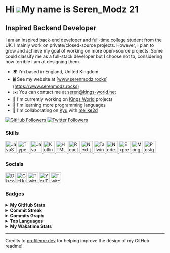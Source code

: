 # Hi ![](https://user-images.githubusercontent.com/18350557/176309783-0785949b-9127-417c-8b55-ab5a4333674e.gif)My name is Seren_Modz 21

## Inspired Backend Developer

I am an inspired back-end developer and full-time college student from the UK. I mainly work on private/closed-source projects. However, I plan to grow and achieve my goal of working on more open-source projects. Some could classify me as a full-stack developer but I choose not to, considering how terrible I am at designing them.

- 🌍 I'm based in England, United Kingdom
- 🖥️ See my website at [www.serenmodz.rocks](https://www.serenmodz.rocks)
- ✉️ You can contact me at [seren@kings-world.net](mailto:seren@kings-world.net)
- 🚀 I'm currently working on [Kings World](https://kings-world.net) projects
- 🧠 I'm learning more programming languages
- 🤝 I'm collaborating on [Kyu](https://kyubot.app) with [melike2d](https://github.com/melike2d)

<a href="https://www.github.com/SerenModz21" target="_blank" rel="noreferrer">
  <img
    src="https://img.shields.io/github/followers/SerenModz21?logo=github&style=for-the-badge&color=0891b2&labelColor=1c1917"
    alt="GitHub Followers"
  />
</a>
<a href="https://www.twitter.com/SerenModz21" target="_blank" rel="noreferrer">
  <img
    src="https://img.shields.io/twitter/follow/SerenModz21?logo=twitter&style=for-the-badge&color=0891b2&labelColor=1c1917"
    alt="Twitter Followers"
  />
</a>

### Skills

<p>
  <a href="https://developer.mozilla.org/en-US/docs/Web/JavaScript" target="_blank" rel="noreferrer" title="JavaScript">
    <img
      src="https://raw.githubusercontent.com/danielcranney/readme-generator/main/public/icons/skills/javascript-colored.svg"
      width="36"
      height="36"
      alt="JavaScript"
    />
  </a>
  <a href="https://www.typescriptlang.org" target="_blank" rel="noreferrer" title="TypeScript">
    <img
      src="https://raw.githubusercontent.com/danielcranney/readme-generator/main/public/icons/skills/typescript-colored.svg"
      width="36"
      height="36"
      alt="TypeScript"
    />
  </a>
  <a href="https://www.oracle.com/java" target="_blank" rel="noreferrer" title="Java">
    <img
      src="https://raw.githubusercontent.com/danielcranney/readme-generator/main/public/icons/skills/java-colored.svg"
      width="36"
      height="36"
      alt="Java"
    />
  </a>
  <a href="https://kotlinlang.org" target="_blank" rel="noreferrer" title="Kotlin">
    <img
      src="https://raw.githubusercontent.com/danielcranney/readme-generator/main/public/icons/skills/kotlin-colored.svg"
      width="36"
      height="36"
      alt="Kotlin"
    />
  </a>
  <a href="https://developer.mozilla.org/en-US/docs/Glossary/HTML5" target="_blank" rel="noreferrer" title="HTML5">
    <img
      src="https://raw.githubusercontent.com/danielcranney/readme-generator/main/public/icons/skills/html5-colored.svg"
      width="36"
      height="36"
      alt="HTML5"
    />
  </a>
  <a href="https://reactjs.org" target="_blank" rel="noreferrer" title="React">
    <img
      src="https://raw.githubusercontent.com/danielcranney/readme-generator/main/public/icons/skills/react-colored.svg"
      width="36"
      height="36"
      alt="React"
    />
  </a>
  <a href="https://nextjs.org/docs" target="_blank" rel="noreferrer" title="Next.js">
    <img
      src="https://raw.githubusercontent.com/danielcranney/readme-generator/main/public/icons/skills/nextjs-colored.svg"
      width="36"
      height="36"
      alt="Next.js"
    />
  </a>
  <a href="https://tailwindcss.com" target="_blank" rel="noreferrer" title="TailwindCSS">
    <img
      src="https://raw.githubusercontent.com/danielcranney/readme-generator/main/public/icons/skills/tailwindcss-colored.svg"
      width="36"
      height="36"
      alt="TailwindCSS"
    />
  </a>
  <a href="https://nodejs.org/en" target="_blank" rel="noreferrer" title="Node.js">
    <img
      src="https://raw.githubusercontent.com/danielcranney/readme-generator/main/public/icons/skills/nodejs-colored.svg"
      width="36"
      height="36"
      alt="Node.js"
    />
  </a>
  <a href="https://expressjs.com" target="_blank" rel="noreferrer" title="Express">
    <img
      src="https://raw.githubusercontent.com/danielcranney/readme-generator/main/public/icons/skills/express-colored.svg"
      width="36"
      height="36" 
      alt="Express"
    />
  </a>
  <a href="https://www.mongodb.com" target="_blank" rel="noreferrer" title="MongoDB">
    <img
      src="https://raw.githubusercontent.com/danielcranney/readme-generator/main/public/icons/skills/mongodb-colored.svg"
      width="36"
      height="36"
      alt="MongoDB"
    />
  </a>
  <a href="https://www.postgresql.org" target="_blank" rel="noreferrer" title="PostgreSQL">
    <img
      src="https://raw.githubusercontent.com/danielcranney/readme-generator/main/public/icons/skills/postgresql-colored.svg"
      width="36"
      height="36"
      alt="PostgreSQL"
    />
  </a>
</p>

### Socials

<p>
  <a href="https://discord.com/users/287278949548032000" target="_blank" rel="noreferrer" title="Discord">
    <img
      src="https://raw.githubusercontent.com/danielcranney/readme-generator/main/public/icons/socials/discord.svg"
      width="32"
      height="32"
      alt="Discord"
    />
  </a>
  <a href="https://www.github.com/SerenModz21" target="_blank" rel="noreferrer" title="GitHub">
    <img
      src="https://raw.githubusercontent.com/danielcranney/readme-generator/main/public/icons/socials/github.svg"
      width="32"
      height="32"
      alt="GitHub"
    />
  </a>
  <a href="https://www.twitter.com/SerenModz21" target="_blank" rel="noreferrer" title="Twitter">
    <img
      src="https://raw.githubusercontent.com/danielcranney/readme-generator/main/public/icons/socials/twitter.svg"
      width="32"
      height="32"
      alt="Twitter"
    />
  </a>
  <a href="https://www.youtube.com/@SerenModz21" target="_blank" rel="noreferrer" title="YouTube">
    <img
      src="https://raw.githubusercontent.com/danielcranney/readme-generator/main/public/icons/socials/youtube.svg"
      width="32"
      height="32"
      alt="YouTube"
    />
  </a>
  <a href="https://www.twitch.tv/seren_modz21" target="_blank" rel="noreferrer" title="Twitch">
    <img src="https://raw.githubusercontent.com/danielcranney/readme-generator/main/public/icons/socials/twitch.svg"
      width="32"
      height="32"
      alt="Twitch"
    />
  </a>
</p>

### Badges

<details>
  <summary>
    <b>My GitHub Stats</b>
  </summary>
  <br />
  <a href="https://www.github.com/SerenModz21">
    <img 
      src="https://github-readme-stats.vercel.app/api?username=SerenModz21&show_icons=true&hide=&count_private=true&title_color=0891b2&text_color=ffffff&icon_color=0891b2&bg_color=1c1917&hide_border=true&show_icons=true" 
      alt="SerenModz21's GitHub stats"
    />
  </a>
</details>

<details>
  <summary>
    <b>Commit Streak</b>
  </summary>
  <br />
  <a href="https://www.github.com/SerenModz21">
    <img
      src="https://github-readme-streak-stats.herokuapp.com/?user=SerenModz21&stroke=ffffff&background=1c1917&ring=0891b2&fire=0891b2&currStreakNum=ffffff&currStreakLabel=0891b2&sideNums=ffffff&sideLabels=ffffff&dates=ffffff&hide_border=true"
      alt="Commit Streak"
    />
  </a>
</details>

<details>
  <summary>
    <b>Commits Graph</b>
  </summary>
  <br />
  <a href="https://www.github.com/SerenModz21">
    <img
      src="https://github-readme-activity-graph.vercel.app/graph?username=SerenModz21&bg_color=1c1917&color=ffffff&line=0891b2&point=ffffff&area_color=1c1917&area=true&hide_border=true&custom_title=GitHub%20Commits%20Graph"
      alt="GitHub Commits Graph"
    />
  </a>
</details>

<details>
  <summary>
    <b>Top Languages</b>
  </summary>
  <br />
  <a href="https://github.com/SerenModz21">
    <img
      src="https://github-readme-stats.vercel.app/api/top-langs/?username=SerenModz21&langs_count=10&title_color=0891b2&text_color=ffffff&icon_color=0891b2&bg_color=1c1917&hide_border=true&locale=en&custom_title=Top%20%Languages"
      alt="Top Languages"
    />
  </a>
</details>

<details>
  <summary>
    <b>My Wakatime Stats</b>
  </summary>
  <br />
  
<!--START_SECTION:waka-->
![Code Time](http://img.shields.io/badge/Code%20Time-2%2C252%20hrs%2028%20mins-blue)

![Profile Views](http://img.shields.io/badge/Profile%20Views-0-blue)

![Lines of code](https://img.shields.io/badge/From%20Hello%20World%20I%27ve%20Written-1.6%20million%20lines%20of%20code-blue)

**🐱 My GitHub Data** 

> 📦 300.1 kB Used in GitHub's Storage 
 > 
> 🏆 491 Contributions in the Year 2024
 > 
> 🚫 Not Opted to Hire
 > 
> 📜 7 Public Repositories 
 > 
> 🔑 14 Private Repositories 
 > 
**I'm a Night 🦉** 

```text
🌞 Morning                2226 commits        ███░░░░░░░░░░░░░░░░░░░░░░   13.70 % 
🌆 Daytime                2303 commits        ████░░░░░░░░░░░░░░░░░░░░░   14.17 % 
🌃 Evening                6744 commits        ██████████░░░░░░░░░░░░░░░   41.51 % 
🌙 Night                  4974 commits        ████████░░░░░░░░░░░░░░░░░   30.61 % 
```
📅 **I'm Most Productive on Thursday** 

```text
Monday                   2358 commits        ████░░░░░░░░░░░░░░░░░░░░░   14.51 % 
Tuesday                  2071 commits        ███░░░░░░░░░░░░░░░░░░░░░░   12.75 % 
Wednesday                2360 commits        ████░░░░░░░░░░░░░░░░░░░░░   14.53 % 
Thursday                 2930 commits        █████░░░░░░░░░░░░░░░░░░░░   18.03 % 
Friday                   1948 commits        ███░░░░░░░░░░░░░░░░░░░░░░   11.99 % 
Saturday                 2180 commits        ███░░░░░░░░░░░░░░░░░░░░░░   13.42 % 
Sunday                   2400 commits        ████░░░░░░░░░░░░░░░░░░░░░   14.77 % 
```


📊 **This Week I Spent My Time On** 

```text
🕑︎ Time Zone: Europe/London

💬 Programming Languages: 
YAML                     1 hr 43 mins        ██████░░░░░░░░░░░░░░░░░░░   22.71 % 
Markdown                 1 hr 37 mins        █████░░░░░░░░░░░░░░░░░░░░   21.45 % 
TOML                     1 hr 30 mins        █████░░░░░░░░░░░░░░░░░░░░   19.91 % 
JSON                     48 mins             ███░░░░░░░░░░░░░░░░░░░░░░   10.60 % 
Text                     42 mins             ██░░░░░░░░░░░░░░░░░░░░░░░   09.23 % 

🔥 Editors: 
VS Code                  6 hrs 58 mins       ███████████████████████░░   91.99 % 
IntelliJ IDEA            36 mins             ██░░░░░░░░░░░░░░░░░░░░░░░   08.01 % 

🐱‍💻 Projects: 
KingsMC-Modpack          4 hrs 11 mins       ██████████████░░░░░░░░░░░   55.17 % 
discord-bridge           1 hr 49 mins        ██████░░░░░░░░░░░░░░░░░░░   24.12 % 
.minecraft               41 mins             ██░░░░░░░░░░░░░░░░░░░░░░░   09.04 % 
Kings-Utility            27 mins             ██░░░░░░░░░░░░░░░░░░░░░░░   06.08 % 
docker                   25 mins             █░░░░░░░░░░░░░░░░░░░░░░░░   05.59 % 
```

**I Mostly Code in TypeScript** 

```text
TypeScript               28 repos            ████████████████░░░░░░░░░   63.64 % 
JavaScript               4 repos             ██░░░░░░░░░░░░░░░░░░░░░░░   09.09 % 
CSS                      2 repos             █░░░░░░░░░░░░░░░░░░░░░░░░   04.55 % 
Shell                    1 repo              █░░░░░░░░░░░░░░░░░░░░░░░░   02.27 % 
Astro                    1 repo              █░░░░░░░░░░░░░░░░░░░░░░░░   02.27 % 
```




 Last Updated on 25/06/2024 00:07:57 UTC
<!--END_SECTION:waka-->
</details>

---

Credits to [profileme.dev](https://www.profileme.dev) for helping improve the design of my GitHub readme!
